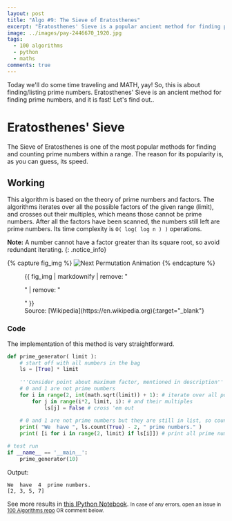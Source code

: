 ```yaml
---
layout: post
title: "Algo #9: The Sieve of Eratosthenes"
excerpt: "Eratosthenes' Sieve is a popular ancient method for finding prime numbers within a number range."
image: ../images/pay-2446670_1920.jpg
tags: 
  - 100 algorithms
  - python
  - maths
comments: true
---
```

Today we'll do some time traveling and MATH, yay! So, this is about finding/listing prime numbers. Eratosthenes' Sieve is an ancient method for finding prime numbers, and it is fast! Let's find out..

# Eratosthenes' Sieve
The Sieve of Eratosthenes is one of the most popular methods for finding and counting prime numbers within a range. The reason for its popularity is, as you can guess, its speed.

## Working
This algorithm is based on the theory of prime numbers and factors. The algorithms iterates over all the possible factors of the given range (limit), and crosses out their multiples, which means those cannot be prime numbers. After all the factors have been scanned, the numbers still left are prime numbers. Its time complexity is `O( log( log n ) )` operations.

**Note:** A number cannot have a factor greater than its square root, so avoid redundant iterating.
{: .notice_info}

{% capture fig_img %}
![Next Permutation Animation](https://upload.wikimedia.org/wikipedia/commons/b/b9/Sieve_of_Eratosthenes_animation.gif)
{% endcapture %}
<figure>
  {{ fig_img | markdownify | remove: "<p>" | remove: "</p>" }}
  <figcaption>Source: [Wikipedia](https://en.wikipedia.org){:target="_blank"}</figcaption>
</figure>

### Code
The implementation of this method is very straightforward.
```python
def prime_generator( limit ):
	# start off with all numbers in the bag
    ls = [True] * limit
    
    '''Consider point about maximum factor, mentioned in description'''
    # 0 and 1 are not prime numbers
    for i in range(2, int(math.sqrt(limit)) + 1): # iterate over all possible factors
        for j in range(i*2, limit, i): # and their multiples
            ls[j] = False # cross 'em out
    
    # 0 and 1 are not prime numbers but they are still in list, so count -2
    print( "We  have ", ls.count(True) - 2, " prime numbers." )
    print( [i for i in range(2, limit) if ls[i]]) # print all prime numbers

# test run
if __name__ == '__main__':
	prime_generator(10)
```
Output:
```
We  have  4  prime numbers.
[2, 3, 5, 7]
```

See more results in [this IPython Notebook](https://github.com/rhasnainanwar/100_days_of_algorithms/blob/master/Algo_09_-_Eratosthenes_Sieve.ipynb).
<small>In case of any errors, open an issue in [100 Algorithms repo](https://github.com/rhasnainanwar/100_days_of_algorithms/issues/new) OR comment below.</small>